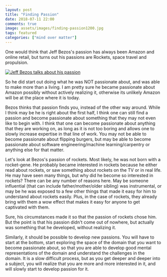 ```yaml
---
layout: post
title: "Finding Passion"
date: 2018-07-11 22:00
comments: true
image: assets/images/finding-passion1200.jpg
tags: featured
categories: ["mind over matter"]
---
```


One would think that Jeff Bezos's passion has always been Amazon and online retail, but turns out his passions are
Rockets, space travel and propulsion.

[![Jeff Bezos talks about his passion](https://img.youtube.com/vi/pw7o7ZK12OM/0.jpg)](https://www.youtube.com/watch?v=pw7o7ZK12OM)

So he did start out doing what he was NOT passionate about, and was able to make more than a living. I am pretty sure he became passionate about Amazon possibly without actively realizing it, otherwise its unlikely Amazon will be at the place where it is today.

Bezos thinks that passion finds you, instead of the other way around.
While I think may be he is right about the first half, I think one can still find a passion and become passionate about something that they may not even like to begin with. I think that one can become passionate about anything that they are working on, as long as it is not too boring and allows one to slowly increase expertise in that line of work. You may not be able to become passionate about flipping burgers, but may be able to become passionate about software engineering/machine learning/carpentry or anything else for that matter.

Let's look at Bezos's passion of rockets. Most likely, he was not born with a rocket-gene. He probably became interested in rockets because he either read about rockets, or saw something about rockets on the TV or in real life. He may have seen many things, but why did he become so interested in rockets? There can be any number of reasons here. May be someone influential (that can include father/mother/older sibling) was instrumental, or may be he was exposed to a few other things that made it easy for him to understand about rockets easily. Plus, in the case of rockets, they already bring with them a wow effect that makes it easy for anyone to get captivated with them.

Sure, his circumstances made it so that the passion of rockets chose him. But the point is that his passion didn't come out of nowhere, but actually was something that he developed, without realizing it.

Similarly, it should be possible to develop new passions. You will have to start at the bottom, start exploring the space of the domain that you want to become passionate about, so that you are able to develop good mental representations of the domain and understand the challenges in the domain. It is a slow difficult process, but as you get deeper and deeper into a subject, you will realize that you are more and more interested in it, and will slowly start to develop passion for it.